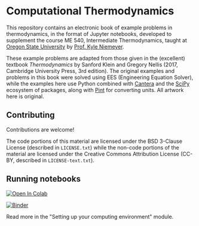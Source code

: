 # Computational Thermodynamics

This repository contains an electronic book of example problems in thermodynamics, in the format of Jupyter notebooks, developed to supplement the course ME 540, Intermediate Thermodynamics, taught at [Oregon State University](https://oregonstate.edu) by [Prof. Kyle Niemeyer](https://mime.oregonstate.edu/people/kyle-niemeyer).

These example problems are adapted from those given in the (excellent) textbook *Thermodynamics* by Sanford Klein and Gregory Nellis (2017, Cambridge University Press, 3rd edition). The original examples and problems in this book were solved using EES (Engineering Equation Solver), while the examples here use Python combined with [Cantera](https://cantera.org) and the [SciPy](https://www.scipy.org) ecosystem of packages, along with [Pint](https://pint.readthedocs.io) for converting units.
All artwork here is original.

## Contributing

Contributions are welcome! 

The code portions of this material are licensed under the BSD 3-Clause License (described in `LICENSE.txt`) while the non-code portions of the material are licensed under the Creative Commons Attribution License (CC-BY, described in `LICENSE-text.txt`).

## Running notebooks

[![Open In Colab](https://colab.research.google.com/assets/colab-badge.svg)](https://colab.research.google.com/github/kyleniemeyer/computational-thermo/blob/master/colab-demo.ipynb)

[![Binder](https://mybinder.org/badge_logo.svg)](https://mybinder.org/v2/gh/kyleniemeyer/computational-thermo/master?filepath=blob%2Fmaster%2Fcontent%2Fintro-solving-problems.ipynb)

Read more in the "Setting up your computing environment" module.
